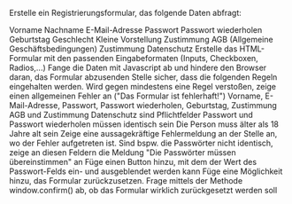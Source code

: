 Erstelle ein Registrierungsformular, das folgende Daten abfragt:

Vorname
Nachname
E-Mail-Adresse
Passwort
Passwort wiederholen
Geburtstag
Geschlecht
Kleine Vorstellung
Zustimmung AGB (Allgemeine Geschäftsbedingungen)
Zustimmung Datenschutz
Erstelle das HTML-Formular mit den passenden Eingabeformaten (Inputs, Checkboxen, Radios,...)
Fange die Daten mit Javascript ab und hindere den Browser daran, das Formular abzusenden
Stelle sicher, dass die folgenden Regeln eingehalten werden. Wird gegen mindestens eine Regel verstoßen, zeige einen allgemeinen Fehler an ("Das Formular ist fehlerhaft!")
Vorname, E-Mail-Adresse, Passwort, Passwort wiederholen, Geburtstag, Zustimmung AGB und Zustimmung Datenschutz sind Pflichtfelder
Passwort und Passwort wiederholen müssen identisch sein
Die Person muss älter als 18 Jahre alt sein
Zeige eine aussagekräftige Fehlermeldung an der Stelle an, wo der Fehler aufgetreten ist. Sind bspw. die Passwörter nicht identisch, zeige an diesen Feldern die Meldung "Die Passwörter müssen übereinstimmen" an
Füge einen Button hinzu, mit dem der Wert des Passwort-Felds ein- und ausgeblendet werden kann
Füge eine Möglichkeit hinzu, das Formular zurückzusetzen. Frage mittels der Methode window.confirm() ab, ob das Formular wirklich zurückgesetzt werden soll